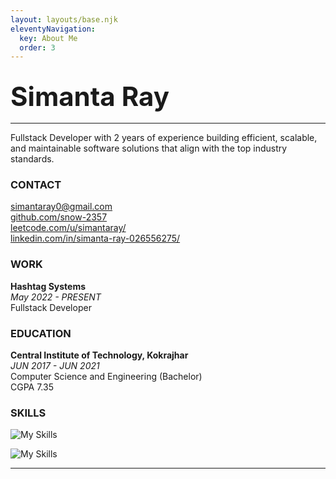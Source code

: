 ```yaml
---
layout: layouts/base.njk
eleventyNavigation:
  key: About Me
  order: 3
---
```


## <span style="font-size:2em;">**Simanta Ray**</span>

---

Fullstack Developer with 2 years of experience building efficient, scalable, and maintainable software solutions that align with the top industry standards.

### **CONTACT**

<simantaray0@gmail.com>  
[github.com/snow-2357](https://github.com/snow-2357)  
[leetcode.com/u/simantaray/](https://leetcode.com/u/simantaray/)  
[linkedin.com/in/simanta-ray-026556275/](https://www.linkedin.com/in/simanta-ray-026556275/)

### **WORK**

**Hashtag Systems**  
_May 2022 - PRESENT_  
Fullstack Developer

### **EDUCATION**

**Central Institute of Technology, Kokrajhar**  
_JUN 2017 - JUN 2021_  
Computer Science and Engineering (Bachelor)  
CGPA 7.35

### **SKILLS**

![My Skills](https://skillicons.dev/icons?i=js,ts,mysql,postgres,mongo,go)

![My Skills](https://skillicons.dev/icons?i=react,next,nodejs,express,tailwind,figma,git,linux)

---
